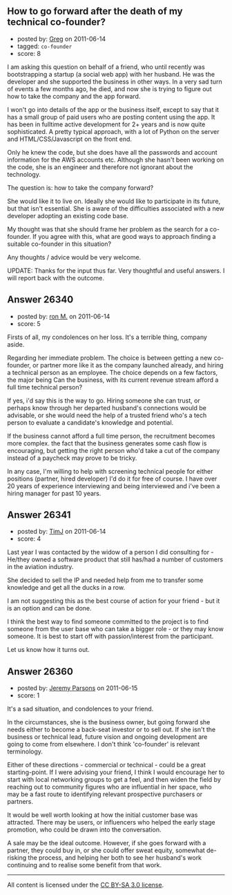 ## How to go forward after the death of my technical co-founder?

- posted by: [Greg](https://stackexchange.com/users/-1/6780-greg) on 2011-06-14
- tagged: `co-founder`
- score: 8

I am asking this question on behalf of a friend, who until recently was bootstrapping a startup (a social web app) with her husband. He was the developer and she supported the business in other ways. In a very sad turn of events a few months ago, he died, and now she is trying to figure out how to take the company and the app forward.

I won't go into details of the app or the business itself, except to say that it has a small group of paid users who are posting content using the app. It has been in fulltime active development for 2+ years and is now quite sophisticated. A pretty typical approach, with a lot of Python on the server and HTML/CSS/Javascript on the front end.

Only he knew the code, but she does have all the passwords and account information for the AWS accounts etc. Although she hasn't been working on the code, she is an engineer and therefore not ignorant about the technology.

The question is: how to take the company forward?

She would like it to live on. Ideally she would like to participate in its future, but that isn't essential. She is aware of the difficulties associated with a new developer adopting an existing code base. 

My thought was that she should frame her problem as the search for a co-founder. If you agree with this, what are good ways to approach finding a suitable co-founder in this situation?

Any thoughts / advice would be very welcome.

UPDATE: Thanks for the input thus far. Very thoughtful and useful answers. I will report back with the outcome.


## Answer 26340

- posted by: [ron M.](https://stackexchange.com/users/-1/2122-ron-m) on 2011-06-14
- score: 5

Firsts of all, my condolences on her loss. It's a terrible thing, company aside.

Regarding her immediate problem. The choice is between getting a new co-founder, or partner more like it as the company launched already, and hiring a technical person as an employee. The choice depends on a few factors, the major being Can the business, with its current revenue stream afford a full time technical person?

If yes, i'd say this is the way to go. Hiring someone she can trust, or perhaps know through her departed husband's connections would be advisable, or she would need the help of a trusted friend who's a tech person to evaluate a candidate's knowledge and potential.

If the business cannot afford a full time person, the recruitment becomes more complex. the fact that the business generates some cash flow is encouraging, but getting the right person who'd take a cut of the company instead of a paycheck may prove to be tricky. 

In any case, I'm willing to help with screening technical people for either positions (partner, hired developer) I'd do it for free of course. I have over 20 years of experience interviewing and being interviewed and i've been a hiring manager for past 10 years.


## Answer 26341

- posted by: [TimJ](https://stackexchange.com/users/-1/1172-timj) on 2011-06-14
- score: 4

Last year I was contacted by the widow of a person I did consulting for - He/they owned a software product that still has/had a number of customers in the aviation industry.  

She decided to sell the IP and needed help from me to transfer some knowledge and get all the ducks in a row.

I am not suggesting this as the best course of action for your friend - but it is an option and can be done.  

I think the best way to find someone committed to the project is to find someone from the user base who can take a bigger role - or they may know someone.  It is best to start off with passion/interest from the participant.  

Let us know how it turns out.


## Answer 26360

- posted by: [Jeremy Parsons](https://stackexchange.com/users/-1/4291-jeremy-parsons) on 2011-06-15
- score: 1

It's a sad situation, and condolences to your friend. 

In the circumstances, she is the business owner, but going forward she needs either to become a back-seat investor or to sell out. If she isn't the business or technical lead, future vision and ongoing development are going to come from elsewhere. I don't think 'co-founder' is relevant terminology.

Either of these directions - commercial or technical - could be a great starting-point. If I were advising your friend, I think I would encourage her to start with local networking groups to get a feel, and then widen the field by reaching out to community figures who are influential in her space, who may be a fast route to identifying relevant prospective purchasers or partners.

It would be well worth looking at how the initial customer base was attracted. There may be users, or influencers who helped the early stage promotion, who could be drawn into the conversation.

A sale may be the ideal outcome. However, if she goes forward with a partner, they could buy in, or she could offer sweat equity, somewhat de-risking the process, and helping her both to see her husband's work continuing and to realise some benefit from that work.



---

All content is licensed under the [CC BY-SA 3.0 license](https://creativecommons.org/licenses/by-sa/3.0/).
